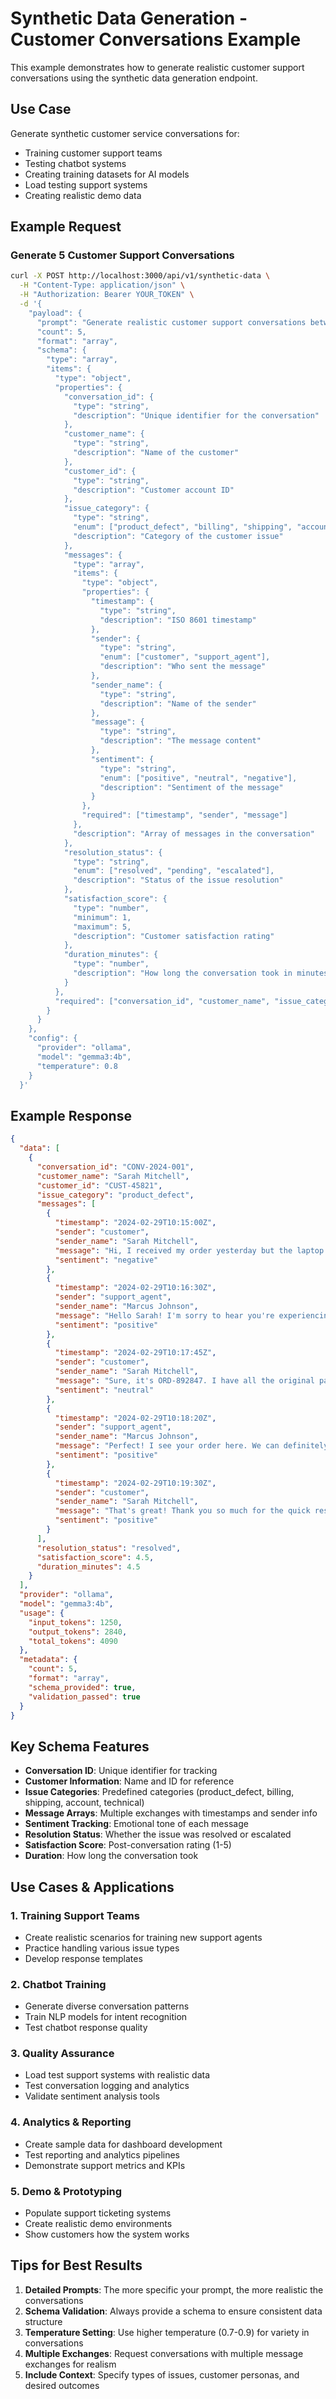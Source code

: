 # Synthetic Data Generation - Customer Conversations Example

This example demonstrates how to generate realistic customer support conversations using the synthetic data generation endpoint.

## Use Case
Generate synthetic customer service conversations for:
- Training customer support teams
- Testing chatbot systems
- Creating training datasets for AI models
- Load testing support systems
- Creating realistic demo data

## Example Request

### Generate 5 Customer Support Conversations

```bash
curl -X POST http://localhost:3000/api/v1/synthetic-data \
  -H "Content-Type: application/json" \
  -H "Authorization: Bearer YOUR_TOKEN" \
  -d '{
    "payload": {
      "prompt": "Generate realistic customer support conversations between a customer and support agent. Include customer issues like product defects, billing problems, shipping delays, and account access issues. Each conversation should have multiple exchanges showing the resolution process. Include timestamps and sentiment indicators.",
      "count": 5,
      "format": "array",
      "schema": {
        "type": "array",
        "items": {
          "type": "object",
          "properties": {
            "conversation_id": {
              "type": "string",
              "description": "Unique identifier for the conversation"
            },
            "customer_name": {
              "type": "string",
              "description": "Name of the customer"
            },
            "customer_id": {
              "type": "string",
              "description": "Customer account ID"
            },
            "issue_category": {
              "type": "string",
              "enum": ["product_defect", "billing", "shipping", "account", "technical", "other"],
              "description": "Category of the customer issue"
            },
            "messages": {
              "type": "array",
              "items": {
                "type": "object",
                "properties": {
                  "timestamp": {
                    "type": "string",
                    "description": "ISO 8601 timestamp"
                  },
                  "sender": {
                    "type": "string",
                    "enum": ["customer", "support_agent"],
                    "description": "Who sent the message"
                  },
                  "sender_name": {
                    "type": "string",
                    "description": "Name of the sender"
                  },
                  "message": {
                    "type": "string",
                    "description": "The message content"
                  },
                  "sentiment": {
                    "type": "string",
                    "enum": ["positive", "neutral", "negative"],
                    "description": "Sentiment of the message"
                  }
                },
                "required": ["timestamp", "sender", "message"]
              },
              "description": "Array of messages in the conversation"
            },
            "resolution_status": {
              "type": "string",
              "enum": ["resolved", "pending", "escalated"],
              "description": "Status of the issue resolution"
            },
            "satisfaction_score": {
              "type": "number",
              "minimum": 1,
              "maximum": 5,
              "description": "Customer satisfaction rating"
            },
            "duration_minutes": {
              "type": "number",
              "description": "How long the conversation took in minutes"
            }
          },
          "required": ["conversation_id", "customer_name", "issue_category", "messages", "resolution_status"]
        }
      }
    },
    "config": {
      "provider": "ollama",
      "model": "gemma3:4b",
      "temperature": 0.8
    }
  }'
```

## Example Response

```json
{
  "data": [
    {
      "conversation_id": "CONV-2024-001",
      "customer_name": "Sarah Mitchell",
      "customer_id": "CUST-45821",
      "issue_category": "product_defect",
      "messages": [
        {
          "timestamp": "2024-02-29T10:15:00Z",
          "sender": "customer",
          "sender_name": "Sarah Mitchell",
          "message": "Hi, I received my order yesterday but the laptop screen has a dead pixel in the center. This is really frustrating.",
          "sentiment": "negative"
        },
        {
          "timestamp": "2024-02-29T10:16:30Z",
          "sender": "support_agent",
          "sender_name": "Marcus Johnson",
          "message": "Hello Sarah! I'm sorry to hear you're experiencing this issue. I understand how frustrating that must be. Let me help you with this right away. Can you confirm your order number?",
          "sentiment": "positive"
        },
        {
          "timestamp": "2024-02-29T10:17:45Z",
          "sender": "customer",
          "sender_name": "Sarah Mitchell",
          "message": "Sure, it's ORD-892847. I have all the original packaging if I need to return it.",
          "sentiment": "neutral"
        },
        {
          "timestamp": "2024-02-29T10:18:20Z",
          "sender": "support_agent",
          "sender_name": "Marcus Johnson",
          "message": "Perfect! I see your order here. We can definitely arrange a replacement for you at no cost. Since the item is defective, I'll priority ship a replacement to you today. You can return the defective unit using our prepaid shipping label.",
          "sentiment": "positive"
        },
        {
          "timestamp": "2024-02-29T10:19:30Z",
          "sender": "customer",
          "sender_name": "Sarah Mitchell",
          "message": "That's great! Thank you so much for the quick resolution. I really appreciate it.",
          "sentiment": "positive"
        }
      ],
      "resolution_status": "resolved",
      "satisfaction_score": 4.5,
      "duration_minutes": 4.5
    }
  ],
  "provider": "ollama",
  "model": "gemma3:4b",
  "usage": {
    "input_tokens": 1250,
    "output_tokens": 2840,
    "total_tokens": 4090
  },
  "metadata": {
    "count": 5,
    "format": "array",
    "schema_provided": true,
    "validation_passed": true
  }
}
```

## Key Schema Features

- **Conversation ID**: Unique identifier for tracking
- **Customer Information**: Name and ID for reference
- **Issue Categories**: Predefined categories (product_defect, billing, shipping, account, technical)
- **Message Arrays**: Multiple exchanges with timestamps and sender info
- **Sentiment Tracking**: Emotional tone of each message
- **Resolution Status**: Whether the issue was resolved or escalated
- **Satisfaction Score**: Post-conversation rating (1-5)
- **Duration**: How long the conversation took

## Use Cases & Applications

### 1. **Training Support Teams**
- Create realistic scenarios for training new support agents
- Practice handling various issue types
- Develop response templates

### 2. **Chatbot Training**
- Generate diverse conversation patterns
- Train NLP models for intent recognition
- Test chatbot response quality

### 3. **Quality Assurance**
- Load test support systems with realistic data
- Test conversation logging and analytics
- Validate sentiment analysis tools

### 4. **Analytics & Reporting**
- Create sample data for dashboard development
- Test reporting and analytics pipelines
- Demonstrate support metrics and KPIs

### 5. **Demo & Prototyping**
- Populate support ticketing systems
- Create realistic demo environments
- Show customers how the system works

## Tips for Best Results

1. **Detailed Prompts**: The more specific your prompt, the more realistic the conversations
2. **Schema Validation**: Always provide a schema to ensure consistent data structure
3. **Temperature Setting**: Use higher temperature (0.7-0.9) for variety in conversations
4. **Multiple Exchanges**: Request conversations with multiple message exchanges for realism
5. **Include Context**: Specify types of issues, customer personas, and desired outcomes
